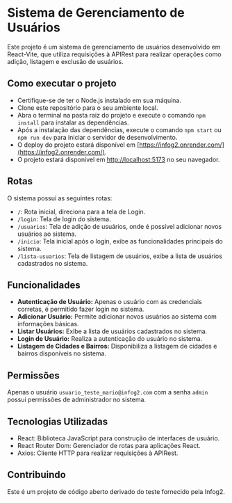 # Sistema de Gerenciamento de Usuários

Este projeto é um sistema de gerenciamento de usuários desenvolvido em React-Vite, que utiliza requisições à APIRest para realizar operações como adição, listagem e exclusão de usuários.

## Como executar o projeto

- Certifique-se de ter o Node.js instalado em sua máquina.
- Clone este repositório para o seu ambiente local.
- Abra o terminal na pasta raiz do projeto e execute o comando `npm install` para instalar as dependências.
- Após a instalação das dependências, execute o comando `npm start` ou `npm run dev` para iniciar o servidor de desenvolvimento.
- O deploy do projeto estará disponível em [https://infog2.onrender.com/](https://infog2.onrender.com/).
- O projeto estará disponível em [http://localhost:5173](http://localhost:5173) no seu navegador.

## Rotas

O sistema possui as seguintes rotas:

- `/`: Rota inicial, direciona para a tela de Login.
- `/login`: Tela de login do sistema.
- `/usuarios`: Tela de adição de usuários, onde é possível adicionar novos usuários ao sistema.
- `/inicio`: Tela inicial após o login, exibe as funcionalidades principais do sistema.
- `/lista-usuarios`: Tela de listagem de usuários, exibe a lista de usuários cadastrados no sistema.

## Funcionalidades
- **Autenticação de Usuário:** Apenas o usuário com as credenciais corretas, é permitido fazer login no sistema.
- **Adicionar Usuário:** Permite adicionar novos usuários ao sistema com informações básicas.
- **Listar Usuários:** Exibe a lista de usuários cadastrados no sistema.
- **Login de Usuário:** Realiza a autenticação do usuário no sistema.
- **Listagem de Cidades e Bairros:** Disponibiliza a listagem de cidades e bairros disponíveis no sistema.

## Permissões

Apenas o usuário `usuario_teste_mario@infog2.com` com a senha `admin` possui permissões de administrador no sistema.

## Tecnologias Utilizadas

- React: Biblioteca JavaScript para construção de interfaces de usuário.
- React Router Dom: Gerenciador de rotas para aplicações React.
- Axios: Cliente HTTP para realizar requisições à APIRest.

## Contribuindo

Este é um projeto de código aberto derivado do teste fornecido pela Infog2.

